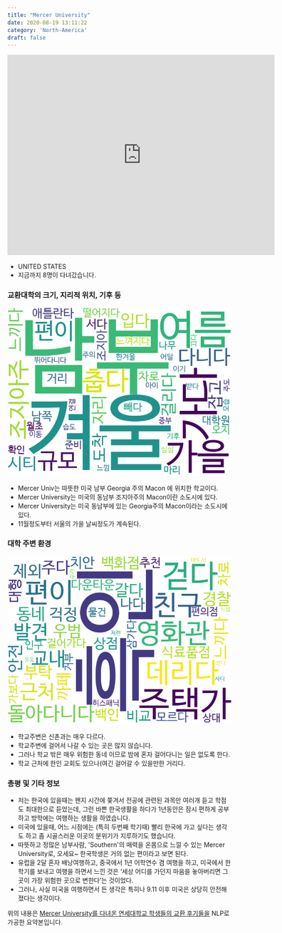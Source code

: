 ```yaml
---
title: "Mercer University"
date: 2020-08-19 13:11:22
category: 'North-America'
draft: false
---
```


<iframe
width="600"
height="450"
frameborder="0" style="border:0"
src="https://www.google.com/maps/embed/v1/place?key=AIzaSyC9e1AME-pVmWC4hBpFdu5S4dKzyepa3HQ&q=Mercer+University&center=32.8288186,-83.6497769&zoom=14" allowfullscreen>
</iframe>

* UNITED STATES
* 지금까지 8명이 다녀갔습니다. 

### 교환대학의 크기, 지리적 위치, 기후 등

![gen_info-WordCloud](../univ_wordclouds_okt/gen_info/US000105_gen_info_okt.png)

* Mercer Univ는 따뜻한 미국 남부 Georgia 주의 Macon 에 위치한 학교이다.
* Mercer University는 미국의 동남부 조지아주의 Macon이란 소도시에 있다.
* Mercer University는 미국 동남부에 있는 Georgia주의 Macon이라는 소도시에 있다.
* 11월정도부터 서울의 가을 날씨정도가 계속된다.


### 대학 주변 환경

![env_info-WordCloud](../univ_wordclouds_okt/env_info/US000105_env_info_okt.png)

* 학교주변은 신촌과는 매우 다르다.
* 학교주변에 걸어서 나갈 수 있는 곳은 많지 않습니다.
* 그러나 학교 밖은 매우 위험한 동네 이므로 밤에 혼자 걸어다니는 일은 없도록 한다.
* 학교 근처에 한인 교회도 있으나(여긴 걸어갈 수 있을만한 거리다.


### 총평 및 기타 정보 
* 저는 한국에 있을때는 왠지 시간에 쫒겨서 전공에 관련된 과목만 여러개 듣고 학점도 최대한으로 듣었는데, 그런 바쁜 한국생활을 하다가 1년동안은 잠시 편하게 공부하고 방학에는 여행하는 생활을 하였습니다.
* 미국에 있을때, 어느 시점에는 (특히 두번째 학기때) 빨리 한국에 가고 싶다는 생각도 하고 좀 시골스러운 이곳의 분위기가 지루하기도 했습니다.
* 따뜻하고 정많은 남부사람, 'Southern'의 매력을 온몸으로 느낄 수 있는 Mercer University로, 오세요~ 한국학생은 거의 없는 편이라고 보면 된다.
* 유럽을 2달 혼자 배낭여행하고, 중국에서 1년 어학연수 겸 여행을 하고, 미국에서 한학기를 보내고 여행을 하면서 느낀 것은 ‘세상 어디를 가던지 마음을 놓아버리면 그곳이 가장 위험한 곳으로 변한다’는 것이었다.
* 그러나, 사실 미국을 여행하면서 든 생각은 특히나 9.11 이후 미국은 상당히 안전해 졌다는 생각이다.


위의 내용은 [Mercer University를 다녀온 연세대학교 학생들의 교환 후기들을](http://oia.yonsei.ac.kr/partner/expReport.asp?ucode=US000105&bgbn=A) NLP로 가공한 요약본입니다. 
